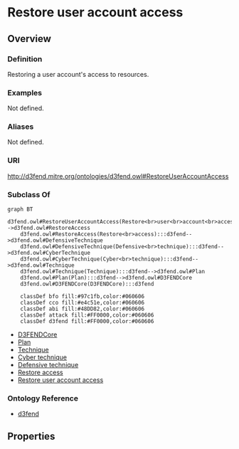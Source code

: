 # Restore user account access

## Overview

### Definition
Restoring a user account's access to resources.

### Examples
Not defined.

### Aliases
Not defined.

### URI
http://d3fend.mitre.org/ontologies/d3fend.owl#RestoreUserAccountAccess

### Subclass Of
```mermaid
graph BT
    d3fend.owl#RestoreUserAccountAccess(Restore<br>user<br>account<br>access):::d3fend-->d3fend.owl#RestoreAccess
    d3fend.owl#RestoreAccess(Restore<br>access):::d3fend-->d3fend.owl#DefensiveTechnique
    d3fend.owl#DefensiveTechnique(Defensive<br>technique):::d3fend-->d3fend.owl#CyberTechnique
    d3fend.owl#CyberTechnique(Cyber<br>technique):::d3fend-->d3fend.owl#Technique
    d3fend.owl#Technique(Technique):::d3fend-->d3fend.owl#Plan
    d3fend.owl#Plan(Plan):::d3fend-->d3fend.owl#D3FENDCore
    d3fend.owl#D3FENDCore(D3FENDCore):::d3fend
    
    classDef bfo fill:#97c1fb,color:#060606
    classDef cco fill:#e4c51e,color:#060606
    classDef abi fill:#48DD82,color:#060606
    classDef attack fill:#FF0000,color:#060606
    classDef d3fend fill:#FF0000,color:#060606
```

- [D3FENDCore](/docs/ontology/reference/model/D3FENDCore/D3FENDCore.md)
- [Plan](/docs/ontology/reference/model/D3FENDCore/Plan/Plan.md)
- [Technique](/docs/ontology/reference/model/D3FENDCore/Plan/Technique/Technique.md)
- [Cyber technique](/docs/ontology/reference/model/D3FENDCore/Plan/Technique/Cyber%20technique/Cyber%20technique.md)
- [Defensive technique](/docs/ontology/reference/model/D3FENDCore/Plan/Technique/Cyber%20technique/Defensive%20technique/Defensive%20technique.md)
- [Restore access](/docs/ontology/reference/model/D3FENDCore/Plan/Technique/Cyber%20technique/Defensive%20technique/Restore%20access/Restore%20access.md)
- [Restore user account access](/docs/ontology/reference/model/D3FENDCore/Plan/Technique/Cyber%20technique/Defensive%20technique/Restore%20access/Restore%20user%20account%20access/Restore%20user%20account%20access.md)


### Ontology Reference
- [d3fend](http://d3fend.mitre.org/ontologies/d3fend.owl#)

## Properties
